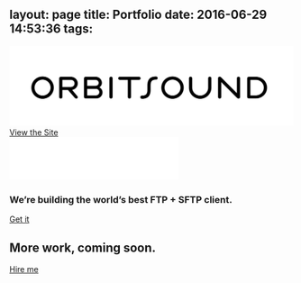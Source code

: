 layout: page
title: Portfolio
date: 2016-06-29 14:53:36
tags:
---

<!-- <h1 class="header work">featured works</h1> -->

<div class="orbitsound">
<div>
<img alt="Orbitsound" src="orbitsound_logo.svg">
<a class="big-button" href="https://orbitsound.co.nz">View the Site</a>
</div>
</div>

<div class="otherwork">
<div class="dymajo">
<img alt="DYMAJO" src="dymajo_logo.png">
<h3>We’re building the world’s best FTP + SFTP client.</h3>
<a href="https://dymajo.com">Get it</a>
</div>
<div class="hireme">
<h2>More work, coming soon.</h2>
<a href="mailto:&#106;&#111;&#110;&#111;&#064;&#106;&#111;&#110;&#111;&#099;&#111;&#111;&#112;&#101;&#114;&#046;&#099;&#111;&#109;">Hire me</a>
</div>
</div>

<style>
br {
	display: none;
}
.article-meta {
	display: none;
}
footer {
  background: #000;
  padding: 5px 0;
}
</style>